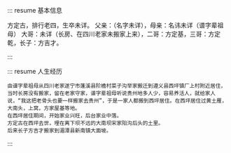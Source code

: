 ::: resume 基本信息

方定古，排行老四，生卒未详。
父亲：（名字未详），母亲：名讳未详（谱字辈祖母）
大哥：未详（长房、在四川老家未搬家上来），二哥：方定基，三哥：方定乾，长子：方吉才。

:::

::: resume 人生经历

    由谱字辈祖母从四川老家遂宁市蓬溪县阶檐村菜子沟举家搬迁到遵义县西坪镇厂上村附近居住，当时长房没有搬家，留在老家守家，谱字辈祖母听说贵州地多人少，容易养活人，就给家人说，“我这把老骨头也要一样搬家去贵州”，于是一家人都搬到西坪居住。在西坪居住过黄土雁，大南头，上窝，方家屋基等地。
    在西坪居住期间，开始家业兴旺，后台家业中落。
    方定古在西坪去世，埋在离下坝不远的大南坝宋家阳沟后头的土里。
    后来长子方吉才搬家到湄潭县新南镇大面坡。

:::
